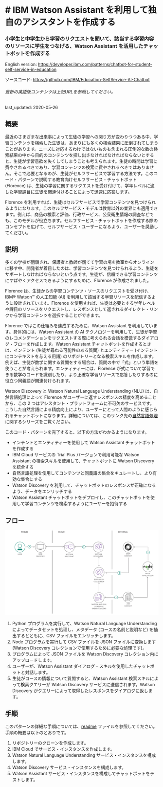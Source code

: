 #    # IBM Watson Assistant を利用して独自のアシスタントを作成する

###  小学生と中学生から学習のリクエストを聞いて、該当する学習内容のリソースに学生をつなげる、Watson Assistant を活用したチャットボットを作成する

English version: https://developer.ibm.com/patterns/chatbot-for-student-self-service-in-education
  
ソースコード: https://github.com/IBM/Education-SelfService-AI-Chatbot

###### 最新の英語版コンテンツは上記URLを参照してください。
last_updated: 2020-05-26

 ## 概要

最近のさまざまな出来事によって生徒の学習への関り方が変わりつつある中、学習コンテンツを検索した生徒は、あまりにも多くの検索結果に圧倒されてしまうことがあります。ニーズに対応するわけではないものも含まれる圧倒的な数の検索結果の中から目的のコンテンツを探し出さなければなければならないとすると、生徒が学習意欲を失くしてしまうことも考えられます。生徒の時間は学習に費やされるべきであり、学習コンテンツの検索に費やされるべきではありません。そこで必要となるのが、生徒がセルフサービスで学習する方法です。このコード・パターンで説明する教育向けセルフサービス・チャットボット (Florence) は、生徒の学習に関するリクエストを受け付けて、学年レベルに適した学習課目に生徒を関連付けることによって迅速に応答します。

Florence を利用すれば、生徒はセルフサービスで学習コンテンツを見つけられるようになります。このセルフサービス・モデルは教育以外の業界にも適用できます。例えば、商品の検索と評価、行政サービス、公衆衛生情報の調査などでも、このモデルが役立ちます。セルフサービス・チャットボットを作成する際のコンセプトを広げて、セルフサービス・ユーザーになるよう、ユーザーを奨励してください。  

## 説明

多くの学校が閉鎖され、保護者と教師が慌てて学習の場を教室からオンラインに移す中、開発者が着目したのは、学習コンテンツを見つけられるよう、生徒をサポ―トしなければならないという点です。生徒が、信頼できる学習コンテンツにすばやくアクセスできるようにするために、Florence が作成されました。

Florence は、生徒からの学習コンテンツ・ソースのリクエストを受け付け、IBM&reg; Watson&trade; の人工知能 (AI) を利用して該当する学習リソースを配信するように設計されています。Florence を使用すれば、生徒は必要とする学年レベルや課目のリソースをリクエストし、レスポンスとして返されるダイレクト・リンクから学習コンテンツを選択することができます。

Florence ではこの仕組みを達成するために、Watson Assistant を利用しています。具体的には、Watson Assistant の AI テクノロジーを利用して、生徒が学習のレコメンデーションをリクエストする際に考えられる会話を模倣するダイアログ・フローを作成します。Watson Assistant チャットボットを作成するときは、インテント (生徒が尋ねる可能性のある質問) とエンティティー (インテントにコンテキストを与える用語) のリポジトリーとなる検索スキルを作成します。例えば、生徒が数学に関する質問をする場合は、質問の中で「式」という単語を使うことが考えられます。エンティティーには、Florence が式について学習できる数学のコードを識別したり、より正確な学習リソースで応答したりするのに役立つ同義語が関連付けられます。

Watson Discovery と Watson Natural Language Understanding (NLU) は、自然言語処理によって Florence がユーザーに返すレスポンスの精度を高めることから、この 2 つはアシスタント・プラットフォームに不可欠のサービスです。こうした自然言語による精度向上により、ユーザーにとって人間のように感じられるチャットボットになります。詳細については、このリンク先の[自然言語処理](https://developer.ibm.com/articles/introduction-to-watson-natural-language-processing/)に関するシリーズをご覧ください。

このコード・パターンを完了すると、以下の方法がわかるようになります。

* インテントとエンティティーを使用して Watson Assistant チャットボットを作成する
* IBM Cloud サービスの Trial Plus バージョンで利用可能な Watson Assistant の検索スキルを使用して、チャットボットに Watson Discovery を統合する
* 自然言語処理を使用してコンテンツと同義語の集合をキュレートし、より有効な集合にする
* Watson Discovery を利用して、チャットボットのレスポンスが正確になるよう、データをエンリッチする
* Watson Assistant チャットボットをデプロイし、このチャットボットを使用して学習コンテンツを検索するようにユーザーを招待する

## フロー

![生徒用セルフサービス・チャットボットのフロー図](./images/chatbot-for-student-self-service-flow.png)

1. Python プログラムを実行して、Watson Natural Language Understanding によってデータセットを処理し、メタデータ (コースの名前と説明など) を抽出するとともに、CSV ファイルをエンリッチします。
1. Node プログラムを実行して CSV ファイルを JSON ファイルに変換します (Watson Discovery コレクションで使用するために必要な処理です)。
1. プログラムによって JSON ファイルを Watson Discovery コレクション内にアップロードします。
1. ユーザーが、Watson Assistant ダイアログ・スキルを使用したチャットボットと対話します。
1. 生徒がコースの情報について質問すると、Watson Assistant 検索スキルによって検索クエリーが Watson Discovery サービスに送信されます。Watson Discovery がクエリーによって取得したレスポンスをダイアログに返します。

## 手順

このパターンの詳細な手順については、[readme](https://github.com/IBM/Education-SelfService-AI-Chatbot/blob/master/README.md) ファイルを参照してください。手順の概要は以下のとおりです。

1. リポジトリーのクローンを作成します。
1. IBM Cloud でサービス・インスタンスを作成します。
1. Watson Natural Language Understanding サービス・インスタンスを構成します。
1. Watson Discovery サービス・インスタンスを構成します。
1. Watson Assistant サービス・インスタンスを構成してチャットボットをテストします。
